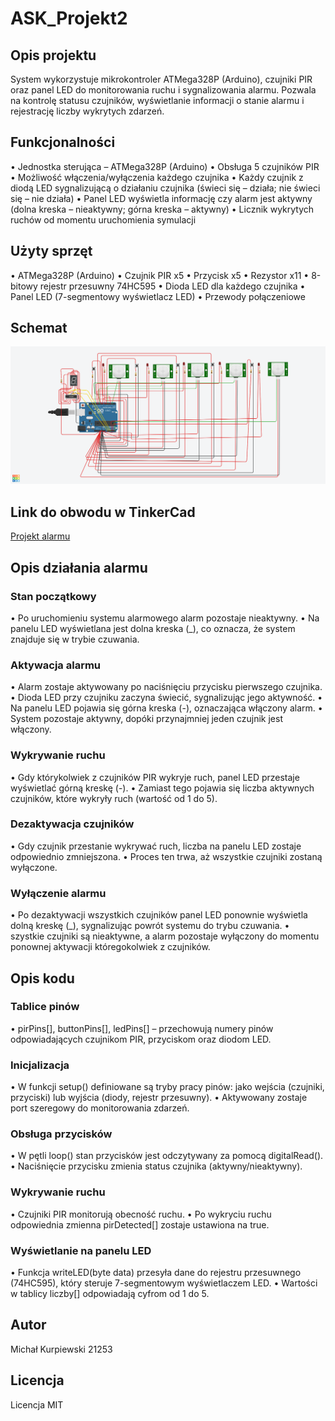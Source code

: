 # ASK_Projekt2

## Opis projektu
System wykorzystuje mikrokontroler ATMega328P (Arduino), czujniki PIR oraz panel LED do monitorowania ruchu i sygnalizowania alarmu. Pozwala na kontrolę statusu czujników, wyświetlanie informacji o stanie alarmu i rejestrację liczby wykrytych zdarzeń.

## Funkcjonalności
•	Jednostka sterująca – ATMega328P (Arduino)
•	Obsługa 5 czujników PIR
•	Możliwość włączenia/wyłączenia każdego czujnika
•	Każdy czujnik z diodą LED sygnalizującą o działaniu czujnika (świeci się – działa; 
nie świeci się – nie działa)
•	Panel LED wyświetla informację czy alarm jest aktywny (dolna kreska – nieaktywny; górna kreska – aktywny)
•	Licznik wykrytych ruchów od momentu uruchomienia symulacji

## Użyty sprzęt
• ATMega328P (Arduino)
• Czujnik PIR x5
• Przycisk x5
• Rezystor x11
• 8-bitowy rejestr przesuwny 74HC595
• Dioda LED dla każdego czujnika
• Panel LED (7-segmentowy wyświetlacz LED)
• Przewody połączeniowe

## Schemat
![](schematalarmu.png)

## Link do obwodu w TinkerCad
[Projekt alarmu](
https://www.tinkercad.com/things/3uRDqUS0d7I-askprojekt2?sharecode=PXTgYRAD4aL4zZJHm-AW6LG9UpWjbe82dBJNhwuUyPY)

## Opis działania alarmu

### Stan początkowy
• Po uruchomieniu systemu alarmowego alarm pozostaje nieaktywny.
• Na panelu LED wyświetlana jest dolna kreska (_), co oznacza, że system znajduje się w trybie czuwania.

### Aktywacja alarmu
• Alarm zostaje aktywowany po naciśnięciu przycisku pierwszego czujnika.
• Dioda LED przy czujniku zaczyna świecić, sygnalizując jego aktywność.
• Na panelu LED pojawia się górna kreska (-), oznaczająca włączony alarm.
• System pozostaje aktywny, dopóki przynajmniej jeden czujnik jest włączony.

### Wykrywanie ruchu
• Gdy którykolwiek z czujników PIR wykryje ruch, panel LED przestaje wyświetlać górną kreskę (-).
• Zamiast tego pojawia się liczba aktywnych czujników, które wykryły ruch (wartość od 1 do 5).

### Dezaktywacja czujników
• Gdy czujnik przestanie wykrywać ruch, liczba na panelu LED zostaje odpowiednio zmniejszona.
• Proces ten trwa, aż wszystkie czujniki zostaną wyłączone.

### Wyłączenie alarmu
• Po dezaktywacji wszystkich czujników panel LED ponownie wyświetla dolną kreskę (_), sygnalizując powrót systemu do trybu czuwania.
• szystkie czujniki są nieaktywne, a alarm pozostaje wyłączony do momentu ponownej aktywacji któregokolwiek z czujników.

## Opis kodu

### Tablice pinów
• pirPins[], buttonPins[], ledPins[] – przechowują numery pinów odpowiadających czujnikom PIR, przyciskom oraz diodom LED.

### Inicjalizacja
• W funkcji setup() definiowane są tryby pracy pinów: jako wejścia (czujniki, przyciski) lub wyjścia (diody, rejestr przesuwny).
• Aktywowany zostaje port szeregowy do monitorowania zdarzeń.

### Obsługa przycisków
• W pętli loop() stan przycisków jest odczytywany za pomocą digitalRead().
• Naciśnięcie przycisku zmienia status czujnika (aktywny/nieaktywny).

### Wykrywanie ruchu
• Czujniki PIR monitorują obecność ruchu.
• Po wykryciu ruchu odpowiednia zmienna pirDetected[] zostaje ustawiona na true.

### Wyświetlanie na panelu LED
• Funkcja writeLED(byte data) przesyła dane do rejestru przesuwnego (74HC595), który steruje 7-segmentowym wyświetlaczem LED.
• Wartości w tablicy liczby[] odpowiadają cyfrom od 1 do 5.

## Autor
Michał Kurpiewski 21253

## Licencja
Licencja MIT
